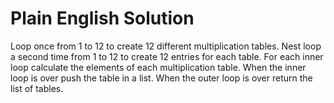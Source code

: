 # Plain English Solution

Loop once from 1 to 12 to create 12 different multiplication tables.
Nest loop a second time from 1 to 12 to create 12 entries for each table.
For each inner loop calculate the elements of each multiplication table.
When the inner loop is over push the table in a list.
When the outer loop is over return the list of tables.
